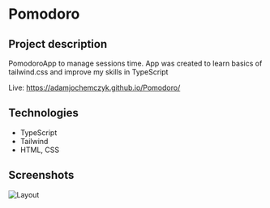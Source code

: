 # Pomodoro

## Project description

PomodoroApp to manage sessions time.
App was created to learn basics of tailwind.css and improve my skills in TypeScript

Live: https://adamjochemczyk.github.io/Pomodoro/

## Technologies

* TypeScript
* Tailwind
* HTML, CSS

## Screenshots

![Layout](https://user-images.githubusercontent.com/27738556/107919740-171f2400-6f6c-11eb-906f-2e0712d53e49.PNG)
